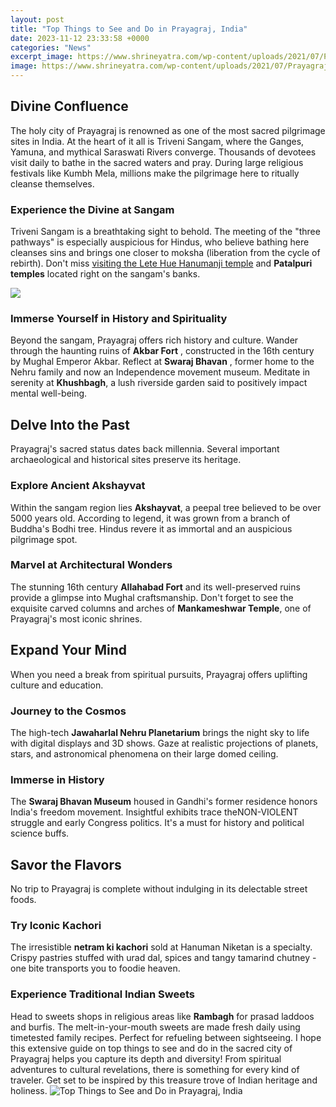 ```yaml
---
layout: post
title: "Top Things to See and Do in Prayagraj, India"
date: 2023-11-12 23:33:58 +0000
categories: "News"
excerpt_image: https://www.shrineyatra.com/wp-content/uploads/2021/07/Prayagraj-Places-to-Visit.jpg
image: https://www.shrineyatra.com/wp-content/uploads/2021/07/Prayagraj-Places-to-Visit.jpg
---
```


## Divine Confluence 
The holy city of Prayagraj is renowned as one of the most sacred pilgrimage sites in India. At the heart of it all is Triveni Sangam, where the Ganges, Yamuna, and mythical Saraswati Rivers converge. Thousands of devotees visit daily to bathe in the sacred waters and pray. During large religious festivals like Kumbh Mela, millions make the pilgrimage here to ritually cleanse themselves. 
### Experience the Divine at Sangam
Triveni Sangam is a breathtaking sight to behold. The meeting of the "three pathways" is especially auspicious for Hindus, who believe bathing here cleanses sins and brings one closer to moksha (liberation from the cycle of rebirth). Don't miss [visiting the Lete Hue Hanumanji temple](https://thetopnews.github.io/building-a-roblox-account-from-the-ground-up-a-comprehensive-guide/) and **Patalpuri temples** located right on the sangam's banks.

![](https://images.thrillophilia.com/image/upload/s--NLS58DwM--/c_fill,f_auto,fl_strip_profile,g_center,h_450,q_auto,w_752/v1/images/photos/000/193/276/original/1582293906_Vrindavan.jpg.jpg)
### Immerse Yourself in History and Spirituality  
Beyond the sangam, Prayagraj offers rich history and culture. Wander through the haunting ruins of **Akbar Fort** , constructed in the 16th century by Mughal Emperor Akbar. Reflect at **Swaraj Bhavan** , former home to the Nehru family and now an Independence movement museum. Meditate in serenity at **Khushbagh**, a lush riverside garden said to positively impact mental well-being.
## Delve Into the Past
Prayagraj's sacred status dates back millennia. Several important archaeological and historical sites preserve its heritage.  
### Explore Ancient Akshayvat
Within the sangam region lies **Akshayvat**, a peepal tree believed to be over 5000 years old. According to legend, it was grown from a branch of Buddha's Bodhi tree. Hindus revere it as immortal and an auspicious pilgrimage spot. 
### Marvel at Architectural Wonders
The stunning 16th century **Allahabad Fort** and its well-preserved ruins provide a glimpse into Mughal craftsmanship. Don't forget to see the exquisite carved columns and arches of **Mankameshwar Temple**, one of Prayagraj's most iconic shrines.
## Expand Your Mind
When you need a break from spiritual pursuits, Prayagraj offers uplifting culture and education.
### Journey to the Cosmos 
The high-tech **Jawaharlal Nehru Planetarium** brings the night sky to life with digital displays and 3D shows. Gaze at realistic projections of planets, stars, and astronomical phenomena on their large domed ceiling.  
### Immerse in History
The **Swaraj Bhavan Museum** housed in Gandhi's former residence honors India's freedom movement. Insightful exhibits trace theNON-VIOLENT struggle and early Congress politics. It's a must for history and political science buffs.
## Savor the Flavors
No trip to Prayagraj is complete without indulging in its delectable street foods.
### Try Iconic Kachori
The irresistible **netram ki kachori** sold at Hanuman Niketan is a specialty. Crispy pastries stuffed with urad dal, spices and tangy tamarind chutney - one bite transports you to foodie heaven. 
### Experience Traditional Indian Sweets
Head to sweets shops in religious areas like **Rambagh** for prasad laddoos and burfis. The melt-in-your-mouth sweets are made fresh daily using timetested family recipes. Perfect for refueling between sightseeing.
I hope this extensive guide on top things to see and do in the sacred city of Prayagraj helps you capture its depth and diversity! From spiritual adventures to cultural revelations, there is something for every kind of traveler. Get set to be inspired by this treasure trove of Indian heritage and holiness.
![Top Things to See and Do in Prayagraj, India](https://www.shrineyatra.com/wp-content/uploads/2021/07/Prayagraj-Places-to-Visit.jpg)